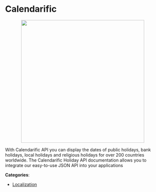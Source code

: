 # Calendarific
<p align="center">
    <img width="400" src="https://raw.githubusercontent.com/apis-list/apis-list/apis/calendarific/logo_256x256.png" />
</p>

With Calendarific API you can display the dates of public holidays, bank holidays, local holidays and religious holidays for over 200 countries worldwide. The Calendarific Holiday API documentation allows you to integrate our easy-to-use JSON API into your applications



**Categories**:

- [Localization](https://github.com/apis-list/apis-list#localization)



